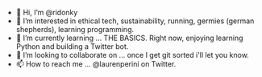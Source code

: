 - 👋 Hi, I’m @ridonky
- 👀 I’m interested in ethical tech, sustainability, running, germies (german shepherds), learning programming.
- 🌱 I’m currently learning ... THE BASICS. Right now, enjoying learning Python and building a Twitter bot.
- 💞️ I’m looking to collaborate on ... once I get git sorted i'll let you know.
- 📫 How to reach me ... @laurenperini on Twitter.
